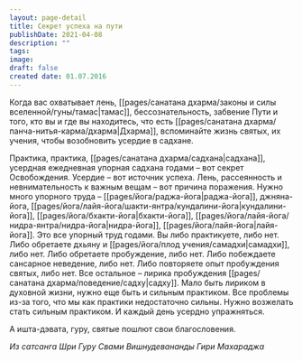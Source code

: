 ```yaml
---
layout: page-detail
title: Секрет успеха на пути
publishDate: 2021-04-08
description: ""
tags: 
image: 
draft: false
created date: 01.07.2016
---
```


Когда вас охватывает лень, [[pages/санатана дхарма/законы и силы вселенной/гуны/тамас|тамас]], бессознательность, забвение Пути и того, кто вы и где вы находитесь, что есть [[pages/санатана дхарма/панча-нитья-карма/дхарма|Дхарма]], вспоминайте жизнь святых, их учения, чтобы возобновить усердие в садхане. 

Практика, практика, [[pages/санатана дхарма/садхана|садхана]], усердная ежедневная упорная садхана годами – вот секрет Освобождения. Усердие – вот источник успеха. Лень, рассеянность и невнимательность к важным вещам – вот причина поражения. Нужно много упорного труда – [[pages/йога/раджа-йога|раджа-йога]], джняна-йога, [[pages/йога/лайя-йога/шакти-янтра/кундалини-йога|кундалини-йога]], [[pages/йога/бхакти-йога|бхакти-йога]], [[pages/йога/лайя-йога/нидра-янтра/нидра-йога|нидра-йога]], [[pages/йога/лайя-йога|лайя-йога]]. Это все упорный труд годами. Вы либо практикуете, либо нет. Либо обретаете дхьяну и [[pages/йога/плод учения/самадхи|самадхи]], либо нет. Либо обретаете пробуждение, либо нет. Либо побеждаете сансарное неведение, либо нет. Либо повторяете опыт пробуждения святых, либо нет. Все остальное – лирика пробуждения [[pages/санатана дхарма/поведение/садху|садху]]. Мало быть лириком в духовной жизни, нужно еще быть и сильным практиком. Все проблемы из-за того, что мы как практики недостаточно сильны. Нужно возжелать стать сильным практиком. И каждый день усердно упражняться. 

А ишта-дэвата, гуру, святые пошлют свои благословения. 

*Из сатсанга Шри Гуру Свами Вишнудевананды Гири Махараджа*


